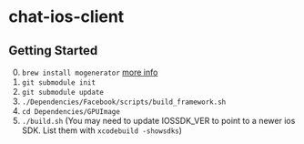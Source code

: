 chat-ios-client
===============

## Getting Started
0. `brew install mogenerator` [more info](http://raptureinvenice.com/getting-started-with-mogenerator/)
0. `git submodule init`
0. `git submodule update`
0. `./Dependencies/Facebook/scripts/build_framework.sh`
0. `cd Dependencies/GPUImage`
0. `./build.sh` (You may need to update IOSSDK_VER to point to a newer ios SDK. List them with `xcodebuild -showsdks`)
